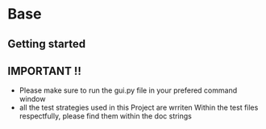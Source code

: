 # Base


## Getting started

## IMPORTANT !!
- Please make sure to run the gui.py file in your prefered command window 
- all the test strategies used in this Project are wrriten Within the test files respectfully, please find them within the doc strings 


